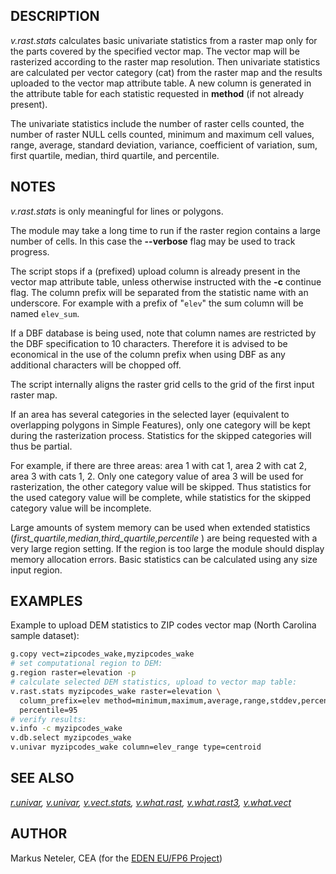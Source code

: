 ## DESCRIPTION

*v.rast.stats* calculates basic univariate statistics from a raster map
only for the parts covered by the specified vector map. The vector map
will be rasterized according to the raster map resolution. Then
univariate statistics are calculated per vector category (cat) from the
raster map and the results uploaded to the vector map attribute table. A
new column is generated in the attribute table for each statistic
requested in **method** (if not already present).

The univariate statistics include the number of raster cells counted,
the number of raster NULL cells counted, minimum and maximum cell
values, range, average, standard deviation, variance, coefficient of
variation, sum, first quartile, median, third quartile, and percentile.

## NOTES

*v.rast.stats* is only meaningful for lines or polygons.

The module may take a long time to run if the raster region contains a
large number of cells. In this case the **--verbose** flag may be used
to track progress.

The script stops if a (prefixed) upload column is already present in the
vector map attribute table, unless otherwise instructed with the **-c**
continue flag. The column prefix will be separated from the statistic
name with an underscore. For example with a prefix of "`elev`" the sum
column will be named `elev_sum`.

If a DBF database is being used, note that column names are restricted
by the DBF specification to 10 characters. Therefore it is advised to be
economical in the use of the column prefix when using DBF as any
additional characters will be chopped off.

The script internally aligns the raster grid cells to the grid of the
first input raster map.

If an area has several categories in the selected layer (equivalent to
overlapping polygons in Simple Features), only one category will be kept
during the rasterization process. Statistics for the skipped categories
will thus be partial.

For example, if there are three areas: area 1 with cat 1, area 2 with
cat 2, area 3 with cats 1, 2. Only one category value of area 3 will be
used for rasterization, the other category value will be skipped. Thus
statistics for the used category value will be complete, while
statistics for the skipped category value will be incomplete.

Large amounts of system memory can be used when extended statistics
(*first_quartile,median,third_quartile,percentile* ) are being requested
with a very large region setting. If the region is too large the module
should display memory allocation errors. Basic statistics can be
calculated using any size input region.

## EXAMPLES

Example to upload DEM statistics to ZIP codes vector map (North Carolina
sample dataset):

```sh
g.copy vect=zipcodes_wake,myzipcodes_wake
# set computational region to DEM:
g.region raster=elevation -p
# calculate selected DEM statistics, upload to vector map table:
v.rast.stats myzipcodes_wake raster=elevation \
  column_prefix=elev method=minimum,maximum,average,range,stddev,percentile \
  percentile=95
# verify results:
v.info -c myzipcodes_wake
v.db.select myzipcodes_wake
v.univar myzipcodes_wake column=elev_range type=centroid
```

## SEE ALSO

*[r.univar](r.univar.md), [v.univar](v.univar.md),
[v.vect.stats](v.vect.stats.md), [v.what.rast](v.what.rast.md),
[v.what.rast3](v.what.rast3.md), [v.what.vect](v.what.vect.md)*

## AUTHOR

Markus Neteler, CEA (for the [EDEN EU/FP6
Project](https://cordis.europa.eu/project/id/10284))
